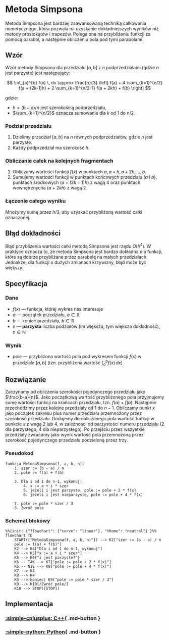 # Metoda Simpsona

Metoda Simpsona jest bardziej zaawansowaną techniką całkowania numerycznego, która pozwala na uzyskanie dokładniejszych wyników niż metody prostokątów i trapezów. Polega ona na przybliżeniu funkcji za pomocą parabol, a następnie obliczeniu pola pod tymi parabolami.

## Wzór

Wzór metody Simpsona dla przedziału $[a, b]$ z $n$ podprzedziałami (gdzie $n$ jest parzyste) jest następujący:

$$
\int_{a}^{b} f(x) \, dx \approx \frac{h}{3} \left[ f(a) + 4 \sum_{k=1}^{n/2} f(a + (2k-1)h) + 2 \sum_{k=1}^{n/2-1} f(a + 2kh) + f(b) \right]
$$

gdzie:

- $h = (b - a) / n$ jest szerokością podprzedziału,
- $\sum_{k=1}^{n/2}$ oznacza sumowanie dla $k$ od $1$ do $n/2$.

### Podział przedziału

1. Dzielimy przedział $[a, b]$ na $n$ równych podprzedziałów, gdzie $n$ jest parzyste.
2. Każdy podprzedział ma szerokość $h$.

### Obliczanie całek na kolejnych fragmentach

1. Obliczamy wartości funkcji $f(x)$ w punktach $a, a + h, a + 2h, \dots, b$.
2. Sumujemy wartości funkcji w punktach końcowych przedziału ($a$ i $b$), punktach środkowych ($a + (2k-1)h$) z wagą $4$ oraz punktach wewnętrznycha ($a+2kh$) z wagą $2$.

### Łączenie całego wyniku

Mnożymy sumę przez $h/3$, aby uzyskać przybliżoną wartość całki oznaczonej.

## Błąd dokładności

Błąd przybliżenia wartości całki metodą Simpsona jest rzędu $O(h^4)$. W praktyce oznacza to, że metoda Simpsona jest bardzo dokładna dla funkcji, które są dobrze przybliżane przez parabolę na małych przedziałach. Jednakże, dla funkcji o dużych zmianach krzywizny, błąd może być większy.

## Specyfikacja

### Dane

* $f(x)$ — funkcja, której wykres nas interesuje
* $a$ — początek przedziału, $a\in\mathbb{R}$
* $b$ — koniec przedziału, $b\in\mathbb{R}$
* $n$ — **parzysta** liczba podziałów (im większa, tym większa dokładność), $n\in\mathbb{N}$

### Wynik

* $pole$ — przybliżona wartość pola pod wykresem funkcji $f(x)$ w przedziale $[a,b]$ (tzn. przybliżona wartość $\int_{a}^{b} f(x) \, dx$)

## Rozwiązanie

Zaczynamy od obliczenia szerokości pojedynczego przedziału jako $\frac{b-a}{n}$. Jako początkową wartość przybliżonego pola przyjmujemy sumę wartości funkcji na krańcach przedziału, tzn. $f(a) + f(b)$. Następnie przechodzimy przez kolejne przedziały od $1$ do $n-1$. Obliczamy punkt $x$ jako początek zakresu plus numer przedziału przemnożony przez szerokość przedziału. Dodajemy do obliczanego pola wartość funkcji w punkcie $x$ z wagą $2$ lub $4$, w zależności od parzystości numeru przedziału ($2$ dla parzystego, $4$ dla nieparzystego). Po przejściu przez wszystkie przedziały zwracamy jako wynik wartość pola przemnożoną przez szerokość pojedynczego przedziału podzieloną przez trzy.

### Pseudokod

```
funkcja MetodaSimpsona(f, a, b, n):
    1. szer := (b - a) / n
    2. pole := f(a) + f(b)
    
    3. Dla i od 1 do n-1, wykonuj:
        4. x := a + i * szer
        5. jeżeli i jest parzyste, pole := pole + 2 * f(x)
        6. jeżeli i jest nieparzyste, pole := pole + 4 * f(x)
        
    7. pole := pole * szer / 3
    8. Zwróć pole
```

### Schemat blokowy
```mermaid
%%{init: {"flowchart": {"curve": "linear"}, "theme": "neutral"} }%%
flowchart TD
    START(["MetodaSimpsona(f, a, b, n)"]) --> K2["szer := (b - a) / n
    pole := f(a) + f(b)"]
    K2 --> K4["Dla i od 1 do n-1, wykonuj"]
    K4 --> K5["x := a + i * szer"]
    K5 --> K6{"i jest parzyste?"}
    K6 -- TAK --> K7["pole := pole + 2 * f(x)"]
    K6 -- NIE --> K8["pole := pole + 4 * f(x)"]
    K7 --> K4
    K8 --> K4
    K4 -->|koniec| K9["pole := pole * szer / 3"]
    K9 --> K10[/Zwróć pole/]
    K10 --> STOP([STOP])
```

## Implementacja

### [:simple-cplusplus: C++](../../programming/c++/algorithms/numerical-methods/simpson-integration.md){ .md-button }

### [:simple-python: Python](../../programming/python/algorithms/numerical-methods/simpson-integration.md){ .md-button }
